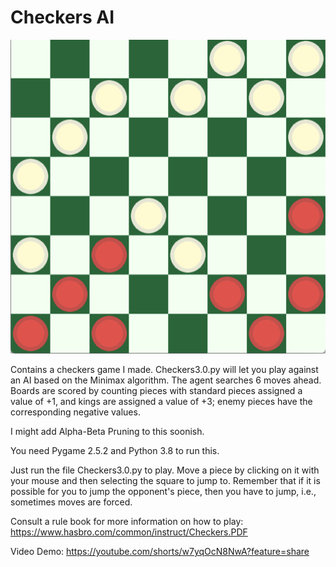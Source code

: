 # Checkers AI
<p align="center">
  <img src="https://github.com/earnesdm/Python-Final/blob/main/img/checkers.png?raw=true"
width="1200"
/>
</p>

Contains a checkers game I made. Checkers3.0.py will let you play against an AI based on the Minimax algorithm. The agent searches 6 moves ahead. Boards are scored by counting pieces with standard pieces assigned a value of +1, and kings are assigned a value of +3; enemy pieces have the corresponding negative values. 

I might add Alpha-Beta Pruning to this soonish.

You need Pygame 2.5.2 and Python 3.8 to run this. 

Just run the file Checkers3.0.py to play. Move a piece by clicking on it with your mouse and then selecting the square to jump to. Remember that if it is possible for you to jump the opponent's piece, then you have to jump, i.e., sometimes moves are forced.

Consult a rule book for more information on how to play: https://www.hasbro.com/common/instruct/Checkers.PDF

Video Demo: https://youtube.com/shorts/w7yqOcN8NwA?feature=share
